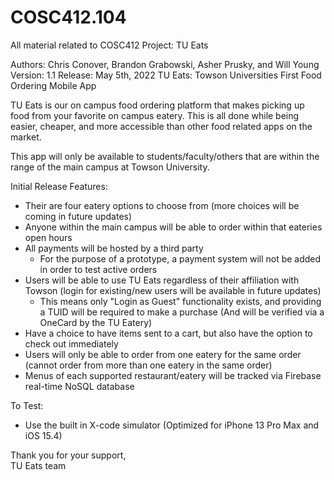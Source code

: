 # COSC412.104
All material related to COSC412 Project: TU Eats

Authors: Chris Conover, Brandon Grabowski, Asher Prusky, and Will Young
Version: 1.1
Release: May 5th, 2022
TU Eats: Towson Universities First Food Ordering Mobile App

TU Eats is our on campus food ordering platform that makes picking up food from your favorite on campus eatery.
This is all done while being easier, cheaper, and more accessible than other food related apps on the market.

This app will only be available to students/faculty/others that are within the range of the main campus at Towson University.

Initial Release Features:
- Their are four eatery options to choose from (more choices will be coming in future updates)
- Anyone within the main campus will be able to order within that eateries open hours
- All payments will be hosted by a third party
    - For the purpose of a prototype, a payment system will not be added in order to test active orders
- Users will be able to use TU Eats regardless of their affiliation with Towson (login for existing/new users will be available in future updates)
    - This means only "Login as Guest" functionality exists, and providing a TUID  will be required to make a purchase (And will be verified via a OneCard by the TU Eatery)
- Have a choice to have items sent to a cart, but also have the option to check out immediately
- Users will only be able to order from one eatery for the same order (cannot order from more than one eatery in the same order)
- Menus of each supported restaurant/eatery will be tracked via Firebase real-time NoSQL database

To Test:
- Use the built in X-code simulator (Optimized for iPhone 13 Pro Max and iOS 15.4)

Thank you for your support,    
TU Eats team
